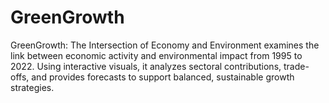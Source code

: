 # GreenGrowth
GreenGrowth: The Intersection of Economy and Environment examines the link between economic activity and environmental impact from 1995 to 2022. Using interactive visuals, it analyzes sectoral contributions, trade-offs, and provides forecasts to support balanced, sustainable growth strategies.
